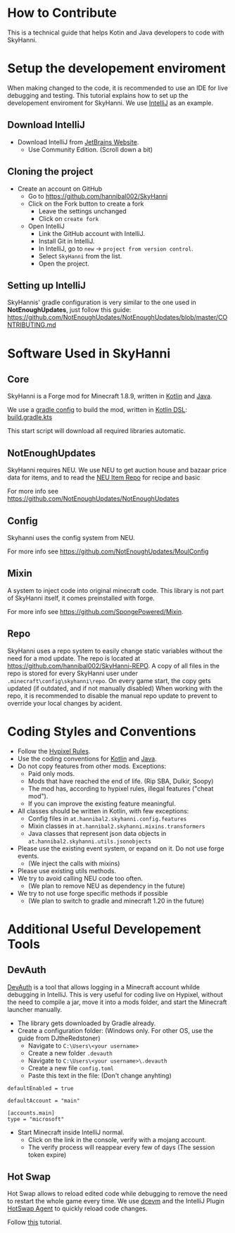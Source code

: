 # How to Contribute

This is a technical guide that helps Kotin and Java developers to code with SkyHanni.

# Setup the developement enviroment

When making changed to the code, it is recommended to use an IDE for live debugging and testing.
This tutorial explains how to set up the developement enviroment for SkyHanni.
We use [IntelliJ](https://www.jetbrains.com/idea/) as an example.

## Download IntelliJ

- Download IntelliJ from [JetBrains Website](https://www.jetbrains.com/idea/download/).
    - Use Community Edition. (Scroll down a bit)

## Cloning the project

- Create an account on GitHub
    - Go to https://github.com/hannibal002/SkyHanni
    - Click on the Fork button to create a fork
        - Leave the settings unchanged
        - Click on `create fork`
    - Open IntelliJ
        - Link the GitHub account with IntelliJ.
        - Install Git in IntelliJ.
        - In IntelliJ, go to `new` -> `project from version control`.
        - Select `SkyHanni` from the list.
        - Open the project.

## Setting up IntelliJ

SkyHannis' gradle configuration is very similar to the one used in **NotEnoughUpdates**, just follow this guide:
https://github.com/NotEnoughUpdates/NotEnoughUpdates/blob/master/CONTRIBUTING.md

# Software Used in SkyHanni

## Core

SkyHanni is a Forge mod for Minecraft 1.8.9, written in [Kotlin](https://kotlinlang.org/)
and [Java](https://www.java.com/en/).

We use a [gradle config](https://gradle.org/) to build the mod,
written in [Kotlin DSL](https://docs.gradle.org/current/userguide/kotlin_dsl.html):
[build.gradle.kts](https://github.com/hannibal002/SkyHanni/blob/beta/build.gradle.kts)

This start script will download all required libraries automatic.

## NotEnoughUpdates

SkyHanni requires NEU.
We use NEU to get auction house and bazaar price data for items, and to read
the [NEU Item Repo](https://github.com/NotEnoughUpdates/NotEnoughUpdates-REPO) for recipe and basic

For more info see https://github.com/NotEnoughUpdates/NotEnoughUpdates

## Config

Skyhanni uses the config system from NEU.

For more info see https://github.com/NotEnoughUpdates/MoulConfig

## Mixin

A system to inject code into original minecraft code.
This library is not part of SkyHanni itself, it comes preinstalled with forge.

For more info see https://github.com/SpongePowered/Mixin.

## Repo

SkyHanni uses a repo system to easily change static variables without the need for a mod update.
The repo is located at https://github.com/hannibal002/SkyHanni-REPO.
A copy of all files in the repo is stored for every SkyHanni user under `.minecraft\config\skyhanni\repo`.
On every game start, the copy gets updated (if outdated, and if not manually disabled)
When working with the repo, it is recommended to disable the manual repo update to prevent to override your local
changes by acident.

# Coding Styles and Conventions

- Follow the [Hypixel Rules](https://hypixel.net/rules).
- Use the coding conventions for [Kotlin](https://kotlinlang.org/docs/coding-conventions.html)
  and [Java](https://www.oracle.com/java/technologies/javase/codeconventions-contents.html).
- Do not copy features from other mods. Exceptions:
    - Paid only mods.
    - Mods that have reached the end of life. (Rip SBA, Dulkir, Soopy)
    - The mod has, according to hypixel rules, illegal features ("cheat mod").
    - If you can improve the existing feature meaningful.
- All classes should be written in Kotlin, with few exceptions:
    - Config files in `at.hannibal2.skyhanni.config.features`
    - Mixin classes in `at.hannibal2.skyhanni.mixins.transformers`
    - Java classes that represent json data objects in `at.hannibal2.skyhanni.utils.jsonobjects`
- Please use the existing event system, or expand on it. Do not use forge events.
    - (We inject the calls with mixins)
- Please use existing utils methods.
- We try to avoid calling NEU code too often.
    - (We plan to remove NEU as dependency in the future)
- We try to not use forge specific methods if possible
    - (We plan to switch to gradle and minecraft 1.20 in the future)

# Additional Useful Developement Tools

## DevAuth

[DevAuth](https://github.com/DJtheRedstoner/DevAuth) is a tool that allows logging in a Minecraft account
whilde debugging in IntelliJ. This is very useful for coding live on Hypixel, without the need to compile a jar, move it
into a mods folder, and start the
Minecraft launcher manually.

- The library gets downloaded by Gradle already.
- Create a configuration folder: (Windows only. For other OS, use the guide from DJtheRedstoner)
    - Navigate to `C:\Users\<your username>`
    - Create a new folder `.devauth`
    - Navigate to `C:\Users\<your username>\.devauth`
    - Create a new file `config.toml`
    - Paste this text in the file: (Don't change anyhting)

```
defaultEnabled = true

defaultAccount = "main"

[accounts.main]
type = "microsoft"
```

- Start Minecraft inside IntelliJ normal.
    - Click on the link in the console, verify with a mojang account.
    - The verify process will reappear every few of days (The session token expire)

## Hot Swap

Hot Swap allows to reload edited code while debugging to remove the need to restart
the whole game every time.
We use [dcevm](https://dcevm.github.io/) and the IntelliJ
Plugin [HotSwap Agent](https://plugins.jetbrains.com/plugin/9552-hotswapagent) to quickly reload code changes.

Follow [this](https://forums.Minecraftforge.net/topic/82228-1152-3110-intellij-and-gradlew-forge-hotswap-and-dcevm-tutorial/)
tutorial.